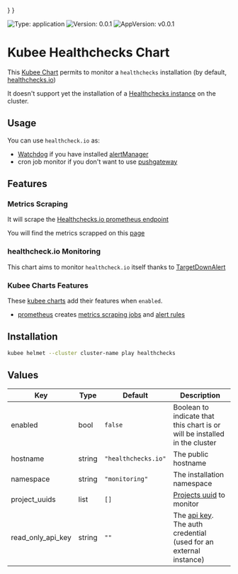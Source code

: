 

}
}

[//]: # (README.md generated by gotmpl. DO NOT EDIT.)

![Type: application](https://img.shields.io/badge/Type-application-informational?style=flat-square) ![Version: 0.0.1](https://img.shields.io/badge/Version-0.0.1-informational?style=flat-square) ![AppVersion: v0.0.1](https://img.shields.io/badge/AppVersion-v0.0.1-informational?style=flat-square)

# Kubee Healthchecks Chart

This [Kubee Chart](https://github.com/EraldyHq/kubee/blob/main/docs/site/kubee-helmet-chart.md) permits to monitor a `healthchecks` installation (by default, [healthchecks.io](https://healthchecks.io))

It doesn't support yet the installation of a [Healthchecks instance](https://github.com/healthchecks/healthchecks) on the cluster.

## Usage

You can use `healthcheck.io` as:
* [Watchdog](https://runbooks.prometheus-operator.dev/runbooks/general/watchdog/) if you have installed [alertManager](https://github.com/EraldyHq/kubee/blob/main/charts/alertManager/README.md) 
* cron job monitor if you don't want to use [pushgateway](https://github.com/EraldyHq/kubee/blob/main/charts/pushgateway/README.md)

## Features

### Metrics Scraping

It will scrape the [Healthchecks.io prometheus endpoint](https://healthchecks.io/docs/configuring_prometheus/)

You will find the metrics scrapped on this [page](https://healthchecks.io/docs/configuring_prometheus/)

### healthcheck.io Monitoring

This chart aims to monitor `healthcheck.io` itself thanks to [TargetDownAlert](https://runbooks.prometheus-operator.dev/runbooks/general/targetdown/)

### Kubee Charts Features

  These [kubee charts](https://github.com/EraldyHq/kubee/blob/main/docs/site/kubee-helmet-chart.md) add their features when `enabled`.

* [prometheus](https://github.com/EraldyHq/kubee/blob/main/charts/prometheus/README.md) creates [metrics scraping jobs](https://prometheus.io/docs/concepts/jobs_instances/) and [alert rules](https://prometheus.io/docs/prometheus/latest/configuration/alerting_rules/)

## Installation

```bash
kubee helmet --cluster cluster-name play healthchecks
```

## Values

| Key | Type | Default | Description |
|-----|------|---------|-------------|
| enabled | bool | `false` | Boolean to indicate that this chart is or will be installed in the cluster |
| hostname | string | `"healthchecks.io"` | The public hostname |
| namespace | string | `"monitoring"` | The installation namespace |
| project_uuids | list | `[]` | [Projects uuid](https://healthchecks.io/docs/configuring_prometheus/) to monitor |
| read_only_api_key | string | `""` | The [api key](https://healthchecks.io/docs/configuring_prometheus/). The auth credential (used for an external instance) |

